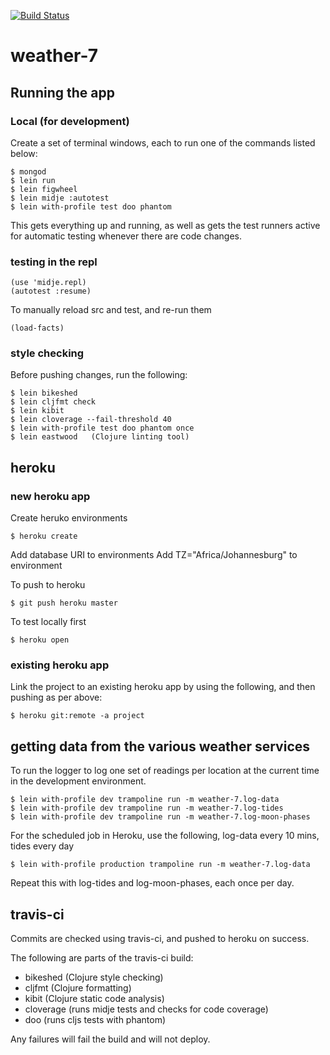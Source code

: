 [![Build Status](https://travis-ci.org/mike-hewitson/weather-7.svg?branch=master)](https://travis-ci.org/mike-hewitson/weather-7)

# weather-7

## Running the app

### Local (for development)

Create a set of terminal windows, each to run one of the commands listed below:

```
$ mongod
$ lein run
$ lein figwheel
$ lein midje :autotest
$ lein with-profile test doo phantom
```

This gets everything up and running, as well as gets the test runners active for automatic testing whenever there are code changes.

### testing in the repl

```
(use 'midje.repl)
(autotest :resume)
```   

To manually reload src and test, and re-run them
```
(load-facts)
```

### style checking

Before pushing changes, run the following:
```
$ lein bikeshed
$ lein cljfmt check
$ lein kibit
$ lein cloverage --fail-threshold 40
$ lein with-profile test doo phantom once
$ lein eastwood   (Clojure linting tool)
```

## heroku

### new heroku app

Create heruko environments

```
$ heroku create
```

Add database URI to environments
Add TZ="Africa/Johannesburg" to environment

To push to heroku

```
$ git push heroku master
```

To test locally first

```
$ heroku open
```
### existing heroku app

Link the project to an existing heroku app by using the following, and then pushing as per above:

```
$ heroku git:remote -a project
```

## getting data from the various weather services

To run the logger to log one set of readings per location at the current time in the development environment.

```
$ lein with-profile dev trampoline run -m weather-7.log-data
$ lein with-profile dev trampoline run -m weather-7.log-tides
$ lein with-profile dev trampoline run -m weather-7.log-moon-phases
```

For the scheduled job in Heroku, use the following, log-data every 10 mins, tides every day
```
$ lein with-profile production trampoline run -m weather-7.log-data
```

Repeat this with log-tides and log-moon-phases, each once per day.

## travis-ci

Commits are checked using travis-ci, and pushed to heroku on success.

The following are parts of the travis-ci build:
- bikeshed (Clojure style checking)
- cljfmt (Clojure formatting)
- kibit (Clojure static code analysis)
- cloverage (runs midje tests and checks for code coverage)
- doo (runs cljs tests with phantom)

Any failures will fail the build and will not deploy.
